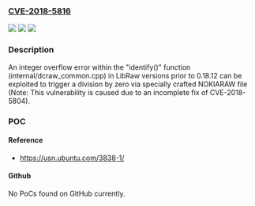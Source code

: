 ### [CVE-2018-5816](https://cve.mitre.org/cgi-bin/cvename.cgi?name=CVE-2018-5816)
![](https://img.shields.io/static/v1?label=Product&message=LibRaw&color=blue)
![](https://img.shields.io/static/v1?label=Version&message=Prior%20to%200.18.12%20&color=brightgreen)
![](https://img.shields.io/static/v1?label=Vulnerability&message=DoS%20(Denial%20of%20Service)%20through%20division%20by%20zero&color=brightgreen)

### Description

An integer overflow error within the "identify()" function (internal/dcraw_common.cpp) in LibRaw versions prior to 0.18.12 can be exploited to trigger a division by zero via specially crafted NOKIARAW file (Note: This vulnerability is caused due to an incomplete fix of CVE-2018-5804).

### POC

#### Reference
- https://usn.ubuntu.com/3838-1/

#### Github
No PoCs found on GitHub currently.

